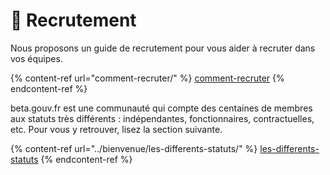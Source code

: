 # 🎯 Recrutement

Nous proposons un guide de recrutement pour vous aider à recruter dans vos équipes.

{% content-ref url="comment-recruter/" %}
[comment-recruter](comment-recruter/)
{% endcontent-ref %}

beta.gouv.fr est une communauté qui compte des centaines de membres aux statuts très différents : indépendantes, fonctionnaires, contractuelles, etc. Pour vous y retrouver, lisez la section suivante.

{% content-ref url="../bienvenue/les-differents-statuts/" %}
[les-differents-statuts](../bienvenue/les-differents-statuts/)
{% endcontent-ref %}
